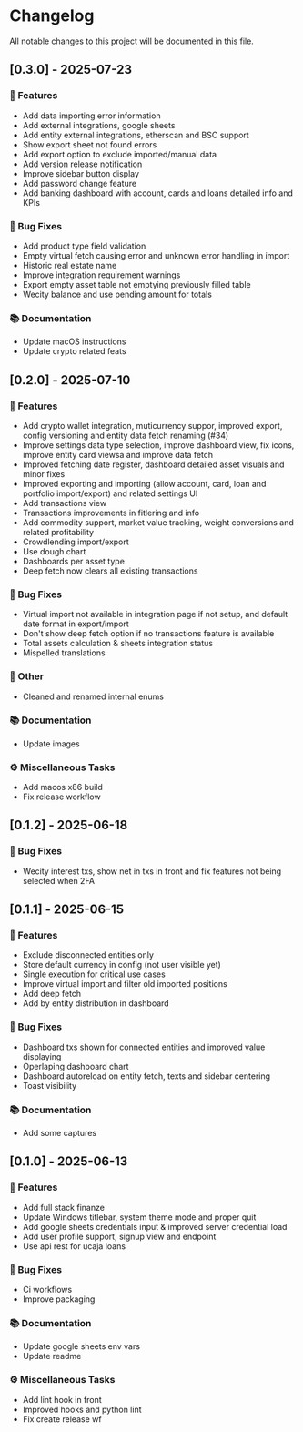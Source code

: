 # Changelog

All notable changes to this project will be documented in this file.

## [0.3.0] - 2025-07-23

### 🚀 Features

- Add data importing error information
- Add external integrations, google sheets
- Add entity external integrations, etherscan and BSC support
- Show export sheet not found errors
- Add export option to exclude imported/manual data
- Add version release notification
- Improve sidebar button display
- Add password change feature
- Add banking dashboard with account, cards and loans detailed info and KPIs

### 🐛 Bug Fixes

- Add product type field validation
- Empty virtual fetch causing error and unknown error handling in import
- Historic real estate name
- Improve integration requirement warnings
- Export empty asset table not emptying previously filled table
- Wecity balance and use pending amount for totals

### 📚 Documentation

- Update macOS instructions
- Update crypto related feats

## [0.2.0] - 2025-07-10

### 🚀 Features

- Add crypto wallet integration, muticurrency suppor, improved export, config versioning and entity data fetch renaming (#34)
- Improve settings data type selection, improve dashboard view, fix icons, improve entity card viewsa and improve data fetch
- Improved fetching date register, dashboard detailed asset visuals and minor fixes
- Improved exporting and importing (allow account, card, loan and portfolio import/export) and related settings UI
- Add transactions view
- Transactions improvements in fitlering and info
- Add commodity support, market value tracking, weight conversions and related profitability
- Crowdlending import/export
- Use dough chart
- Dashboards per asset type
- Deep fetch now clears all existing transactions

### 🐛 Bug Fixes

- Virtual import not available in integration page if not setup, and default date format in export/import
- Don't show deep fetch option if no transactions feature is available
- Total assets calculation & sheets integration status
- Mispelled translations

### 💼 Other

- Cleaned and renamed internal enums

### 📚 Documentation

- Update images

### ⚙️ Miscellaneous Tasks

- Add macos x86 build
- Fix release workflow

## [0.1.2] - 2025-06-18

### 🐛 Bug Fixes

- Wecity interest txs, show net in txs in front and fix features not being selected when 2FA

## [0.1.1] - 2025-06-15

### 🚀 Features

- Exclude disconnected entities only
- Store default currency in config (not user visible yet)
- Single execution for critical use cases
- Improve virtual import and filter old imported positions
- Add deep fetch
- Add by entity distribution in dashboard

### 🐛 Bug Fixes

- Dashboard txs shown for connected entities and improved value displaying
- Operlaping dashboard chart
- Dashboard autoreload on entity fetch, texts and sidebar centering
- Toast visibility

### 📚 Documentation

- Add some captures

## [0.1.0] - 2025-06-13

### 🚀 Features

- Add full stack finanze
- Update Windows titlebar, system theme mode and proper quit
- Add google sheets credentials input & improved server credential load
- Add user profile support, signup view and endpoint
- Use api rest for ucaja loans

### 🐛 Bug Fixes

- Ci workflows
- Improve packaging

### 📚 Documentation

- Update google sheets env vars
- Update readme

### ⚙️ Miscellaneous Tasks

- Add lint hook in front
- Improved hooks and python lint
- Fix create release wf

